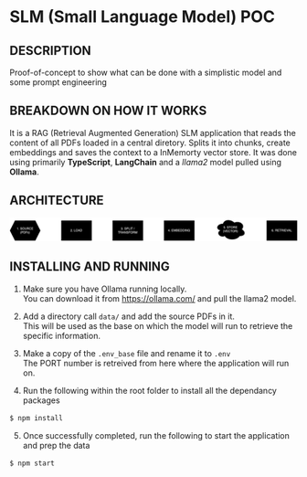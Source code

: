 # SLM (Small Language Model) POC

## DESCRIPTION
Proof-of-concept to show what can be done with a simplistic model and some prompt engineering

## BREAKDOWN ON HOW IT WORKS
It is a RAG (Retrieval Augmented Generation) SLM application that reads the content of all PDFs loaded in a central diretory.
Splits it into chunks, create embeddings and saves the context to a InMemorty vector store. 
It was done using primarily **TypeScript**, **LangChain** and a *llama2* model pulled using **Ollama**. 

## ARCHITECTURE
![](/public/Component_Diagram.png)

## INSTALLING AND RUNNING
1. Make sure you have Ollama running locally. <br>
You can download it from https://ollama.com/ and pull the llama2 model.

2. Add a directory call `data/` and add the source PDFs in it. <br>
This will be used as the base on which the model will run to retrieve the specific information.

3. Make a copy of the `.env_base` file and rename it to `.env` <br>
The PORT number is retreived from here where the application will run on. 

4. Run the following within the root folder to install all the dependancy packages
```bash
$ npm install
```

5. Once successfully completed, run the following to start the application and prep the data
```bash
$ npm start
```